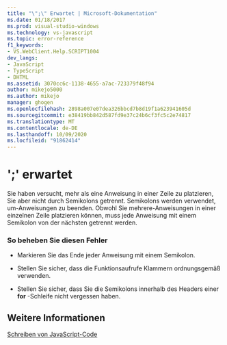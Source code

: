 ```yaml
---
title: "\";\" Erwartet | Microsoft-Dokumentation"
ms.date: 01/18/2017
ms.prod: visual-studio-windows
ms.technology: vs-javascript
ms.topic: error-reference
f1_keywords:
- VS.WebClient.Help.SCRIPT1004
dev_langs:
- JavaScript
- TypeScript
- DHTML
ms.assetid: 3070cc6c-1138-4655-a7ac-723379f48f94
author: mikejo5000
ms.author: mikejo
manager: ghogen
ms.openlocfilehash: 2898a007e07dea326bbcd7b8d19f1a623941605d
ms.sourcegitcommit: e38419bb842d587fd9e37c24b6cf3fc5c2e74817
ms.translationtype: MT
ms.contentlocale: de-DE
ms.lasthandoff: 10/09/2020
ms.locfileid: "91862414"
---
```

# <a name="expected-"></a>';' erwartet
Sie haben versucht, mehr als eine Anweisung in einer Zeile zu platzieren, Sie aber nicht durch Semikolons getrennt. Semikolons werden verwendet, um-Anweisungen zu beenden. Obwohl Sie mehrere-Anweisungen in einer einzelnen Zeile platzieren können, muss jede Anweisung mit einem Semikolon von der nächsten getrennt werden.  
  
### <a name="to-correct-this-error"></a>So beheben Sie diesen Fehler  
  
- Markieren Sie das Ende jeder Anweisung mit einem Semikolon.  
  
- Stellen Sie sicher, dass die Funktionsaufrufe Klammern ordnungsgemäß verwenden.  
  
- Stellen Sie sicher, dass Sie die Semikolons innerhalb des Headers einer **for** -Schleife nicht vergessen haben.  
  
## <a name="see-also"></a>Weitere Informationen  
 [Schreiben von JavaScript-Code](https://developer.mozilla.org/docs/Learn/Getting_started_with_the_web/JavaScript_basics)